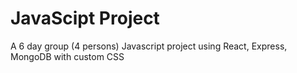 # JavaScipt Project

A 6 day group (4 persons) Javascript project using React, Express, MongoDB with custom CSS



